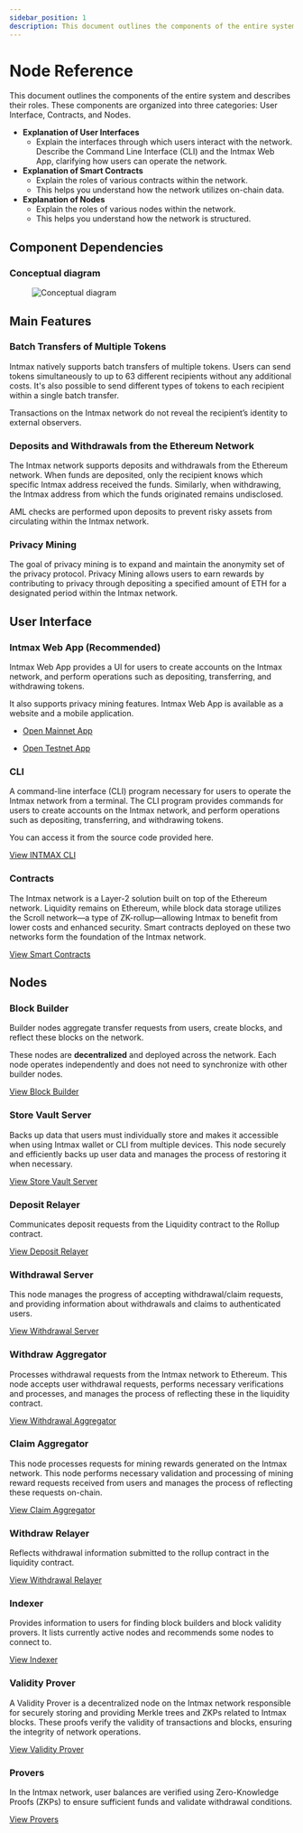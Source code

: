 ```yaml
---
sidebar_position: 1
description: This document outlines the components of the entire system and describes their roles. These components are organized into three categories User Interface, Contracts, and Nodes.
---
```


# Node Reference

This document outlines the components of the entire system and describes their roles. These components are organized into three categories: User Interface, Contracts, and Nodes.

- **Explanation of User Interfaces**
  - Explain the interfaces through which users interact with the network. Describe the Command Line Interface (CLI) and the Intmax Web App, clarifying how users can operate the network.
- **Explanation of Smart Contracts**
  - Explain the roles of various contracts within the network.
  - This helps you understand how the network utilizes on-chain data.
- **Explanation of Nodes**
  - Explain the roles of various nodes within the network.
  - This helps you understand how the network is structured.

## Component Dependencies

### Conceptual diagram

<figure><img src="/img/developers-hub/node.webp" alt="Conceptual diagram" /></figure>

## Main Features

### Batch Transfers of Multiple Tokens

Intmax natively supports batch transfers of multiple tokens. Users can send tokens simultaneously to up to 63 different recipients without any additional costs. It's also possible to send different types of tokens to each recipient within a single batch transfer.

Transactions on the Intmax network do not reveal the recipient’s identity to external observers.

### Deposits and Withdrawals from the Ethereum Network

The Intmax network supports deposits and withdrawals from the Ethereum network. When funds are deposited, only the recipient knows which specific Intmax address received the funds. Similarly, when withdrawing, the Intmax address from which the funds originated remains undisclosed.

AML checks are performed upon deposits to prevent risky assets from circulating within the Intmax network.

### Privacy Mining

The goal of privacy mining is to expand and maintain the anonymity set of the privacy protocol. Privacy Mining allows users to earn rewards by contributing to privacy through depositing a specified amount of ETH for a designated period within the Intmax network.

## User Interface

### Intmax Web App (Recommended)

Intmax Web App provides a UI for users to create accounts on the Intmax network, and perform operations such as depositing, transferring, and withdrawing tokens.

It also supports privacy mining features. Intmax Web App is available as a website and a mobile application.

- [Open Mainnet App](https://app.intmax.io/)

- [Open Testnet App](https://beta.testnet.app.intmax.io/)

### CLI

A command-line interface (CLI) program necessary for users to operate the Intmax network from a terminal. The CLI program provides commands for users to create accounts on the Intmax network, and perform operations such as depositing, transferring, and withdrawing tokens.

You can access it from the source code provided here.

[View INTMAX CLI](../intmax-cli.md)

### Contracts

The Intmax network is a Layer-2 solution built on top of the Ethereum network. Liquidity remains on Ethereum, while block data storage utilizes the Scroll network—a type of ZK-rollup—allowing Intmax to benefit from lower costs and enhanced security. Smart contracts deployed on these two networks form the foundation of the Intmax network.

[View Smart Contracts](./smart-contracts)

## Nodes

### Block Builder

Builder nodes aggregate transfer requests from users, create blocks, and reflect these blocks on the network.

These nodes are **decentralized** and deployed across the network. Each node operates independently and does not need to synchronize with other builder nodes.

[View Block Builder](./block-builder)

### Store Vault Server

Backs up data that users must individually store and makes it accessible when using Intmax wallet or CLI from multiple devices. This node securely and efficiently backs up user data and manages the process of restoring it when necessary.

[View Store Vault Server](./store-vault-server)

### Deposit Relayer

Communicates deposit requests from the Liquidity contract to the Rollup contract.

[View Deposit Relayer](./deposit-relayer)

### Withdrawal Server

This node manages the progress of accepting withdrawal/claim requests, and providing information about withdrawals and claims to authenticated users.

[View Withdrawal Server](./withdrawal-server)

### Withdraw Aggregator

Processes withdrawal requests from the Intmax network to Ethereum. This node accepts user withdrawal requests, performs necessary verifications and processes, and manages the process of reflecting these in the liquidity contract.

[View Withdrawal Aggregator](./withdrawal-aggregator)

### Claim Aggregator

This node processes requests for mining rewards generated on the Intmax network. This node performs necessary validation and processing of mining reward requests received from users and manages the process of reflecting these requests on-chain.

[View Claim Aggregator](./claim-aggregator)

### Withdraw Relayer

Reflects withdrawal information submitted to the rollup contract in the liquidity contract.

[View Withdrawal Relayer](./withdrawal-relayer)

### Indexer

Provides information to users for finding block builders and block validity provers. It lists currently active nodes and recommends some nodes to connect to.

[View Indexer](./indexer)

### Validity Prover

A Validity Prover is a decentralized node on the Intmax network responsible for securely storing and providing Merkle trees and ZKPs related to Intmax blocks. These proofs verify the validity of transactions and blocks, ensuring the integrity of network operations.

[View Validity Prover](./validity-prover)

### Provers

In the Intmax network, user balances are verified using Zero-Knowledge Proofs (ZKPs) to ensure sufficient funds and validate withdrawal conditions.

[View Provers](./provers)
